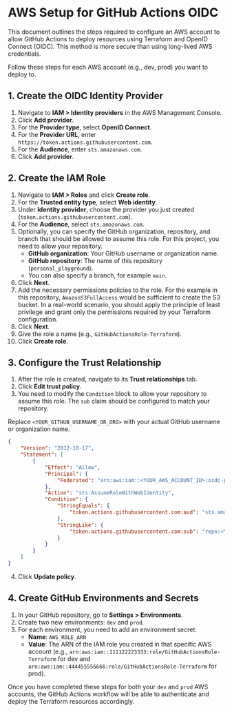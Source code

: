 # AWS Setup for GitHub Actions OIDC

This document outlines the steps required to configure an AWS account to allow GitHub Actions to deploy resources using Terraform and OpenID Connect (OIDC). This method is more secure than using long-lived AWS credentials.

Follow these steps for each AWS account (e.g., dev, prod) you want to deploy to.

## 1. Create the OIDC Identity Provider

1.  Navigate to **IAM > Identity providers** in the AWS Management Console.
2.  Click **Add provider**.
3.  For the **Provider type**, select **OpenID Connect**.
4.  For the **Provider URL**, enter `https://token.actions.githubusercontent.com`.
5.  For the **Audience**, enter `sts.amazonaws.com`.
6.  Click **Add provider**.

## 2. Create the IAM Role

1.  Navigate to **IAM > Roles** and click **Create role**.
2.  For the **Trusted entity type**, select **Web identity**.
3.  Under **Identity provider**, choose the provider you just created (`token.actions.githubusercontent.com`).
4.  For the **Audience**, select `sts.amazonaws.com`.
5.  Optionally, you can specify the GitHub organization, repository, and branch that should be allowed to assume this role. For this project, you need to allow your repository.
    *   **GitHub organization**: Your GitHub username or organization name.
    *   **GitHub repository**: The name of this repository (`personal_playground`).
    *   You can also specify a branch, for example `main`.
6.  Click **Next**.
7.  Add the necessary permissions policies to the role. For the example in this repository, `AmazonS3FullAccess` would be sufficient to create the S3 bucket. In a real-world scenario, you should apply the principle of least privilege and grant only the permissions required by your Terraform configuration.
8.  Click **Next**.
9.  Give the role a name (e.g., `GitHubActionsRole-Terraform`).
10. Click **Create role**.

## 3. Configure the Trust Relationship

1.  After the role is created, navigate to its **Trust relationships** tab.
2.  Click **Edit trust policy**.
3.  You need to modify the `Condition` block to allow your repository to assume this role. The `sub` claim should be configured to match your repository.

Replace `<YOUR_GITHUB_USERNAME_OR_ORG>` with your actual GitHub username or organization name.

```json
{
    "Version": "2012-10-17",
    "Statement": [
        {
            "Effect": "Allow",
            "Principal": {
                "Federated": "arn:aws:iam::<YOUR_AWS_ACCOUNT_ID>:oidc-provider/token.actions.githubusercontent.com"
            },
            "Action": "sts:AssumeRoleWithWebIdentity",
            "Condition": {
                "StringEquals": {
                    "token.actions.githubusercontent.com:aud": "sts.amazonaws.com"
                },
                "StringLike": {
                    "token.actions.githubusercontent.com:sub": "repo:<YOUR_GITHUB_USERNAME_OR_ORG>/personal_playground:*"
                }
            }
        }
    ]
}
```

4.  Click **Update policy**.

## 4. Create GitHub Environments and Secrets

1.  In your GitHub repository, go to **Settings > Environments**.
2.  Create two new environments: `dev` and `prod`.
3.  For each environment, you need to add an environment secret:
    *   **Name**: `AWS_ROLE_ARN`
    *   **Value**: The ARN of the IAM role you created in that specific AWS account (e.g., `arn:aws:iam::111122223333:role/GitHubActionsRole-Terraform` for dev and `arn:aws:iam::444455556666:role/GitHubActionsRole-Terraform` for prod).

Once you have completed these steps for both your `dev` and `prod` AWS accounts, the GitHub Actions workflow will be able to authenticate and deploy the Terraform resources accordingly.